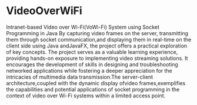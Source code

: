 # VideoOverWiFi
Intranet-based Video over Wi-Fi(VoWi-Fi) System using Socket Programming in Java
By capturing video frames on the server, transmitting them through socket communication,and displaying them in real-time on the client side using Java andJavaFX, the project offers a practical exploration of key concepts.
The project serves as a valuable learning experience, providing hands-on exposure to implementing video streaming solutions. It encourages the development of skills in designing and troubleshooting networked applications while fostering a deeper appreciation for the intricacies of multimedia data transmission.The server-client architecture,coupled with the dynamic display ofvideo frames,exemplifies the capabilities and potential applications of socket programming in the context of video over Wi-Fi systems within a limited access point.

